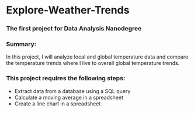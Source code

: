 # Explore-Weather-Trends

### The first project for Data Analysis Nanodegree

### Summary:
In this project, I will analyze local and global temperature data and compare the temperature trends 
where I live to overall global temperature trends.


### This project requires the following steps:

- Extract data from a database using a SQL query <br>
- Calculate a moving average in a spreadsheet <br>
- Create a line chart in a spreadsheet <br>
